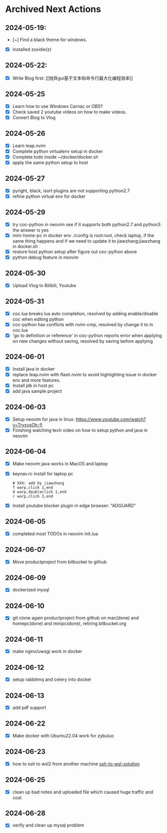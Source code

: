 # Archived Next Actions

## 2024-05-19:

- [~] Find a black theme for windows.
- [x] Installed zoxidie(z)


## 2024-05-22:

- [x] Write Blog first: [[抛弃gui基于文本和命令行最大化编程效率]]

## 2024-05-25

- [x] Learn how to use Windows Carnac or OBS? 
- [x] Check saved 2 youtube videos on how to make videos.
- [x] Convert Blog to Vlog

## 2024-05-26

- [x] Learn leap.nvim
- [x] Complete python virtualenv setup in docker
- [x] Complete todo inside ~/docker/docker.sh
- [x] apply the same python setup to host

## 2024-05-27

- [x] pyright, black, isort plugins are not supporting python2.7
- [x] refine python virtual env for docker

## 2024-05-29

- [x] try coc-python in neovim see if it supports both python2.7 and python3: the answer is yes
- [x] mini-home-pc in docker env ./config is root:root, check laptop, if the same thing happens and if we need to update it to jiawzhang:jiawzhang in docker.sh
- [x] restore host python setup after figure out coc-python above
- [x] python debug feature in neovim

## 2024-05-30

- [x] Upload Vlog to Bilibili, Youtube

## 2024-05-31

- [x] coc.lua breaks lua auto completion, resolved by adding enable/disable coc when editing python
- [x] coc-python <c-space> has conflicts with nvim-cmp, resolved by change it to <c-j> in coc.lua
- [x] 'go to definition or reference' in coc-python reports error when applying on new changes without saving, resolved by saving before applying

## 2024-06-01

- [x] Install java in docker
- [x] replace leap.nvim with flash.nvim to avoid highlighting issue in docker env and more features.
- [x] Install jdk in host pc
- [x] add java sample project

## 2024-06-03

- [x] Setup neovim for java in linux: https://www.youtube.com/watch?v=TryxysOh-fI
- [x] Finishing watching tech video on how to setup python and java in neovim

## 2024-06-04

- [x] Make neovim java works in MacOS and laptop
- [x] keynav.rc install for laptop pc
    ```
    # XXX: add by jiawzhang
    f warp,click 1,end
    d warp,doubleclick 1,end
    r warp,click 3,end
    ```
- [x] Install youtube blocker plugin in edge browser: "ADGUARD"


## 2024-06-05

- [x] completed most TODOs in neovim init.lua

## 2024-06-07

- [x] Move productproject from bitbucket to github


## 2024-06-09

- [x] dockerized mysql

## 2024-06-10

- [x] git clone again productproject from github on mac(done) and homepc(done) and minipc(done), retiring bitbucket.org

## 2024-06-11

- [x] make nginx/uwsgi work in docker

## 2024-06-12

- [x] setup rabbitmq and celery into docker

## 2024-06-13

- [x] add pdf support

## 2024-06-22

- [x] Make docker with Ubuntu22.04 work for zybuluo

## 2024-06-23

- [x] how to ssh to wsl2 from another machine [ssh-to-wsl-solution](https://bonguides.com/how-to-ssh-access-to-a-wsl-distro-from-a-remote-computer/)

## 2024-06-25

- [x] clean up bad notes and uploaded file which caused huge traffic and cost

## 2024-06-28

- [x] verify and clean up mysql problem
